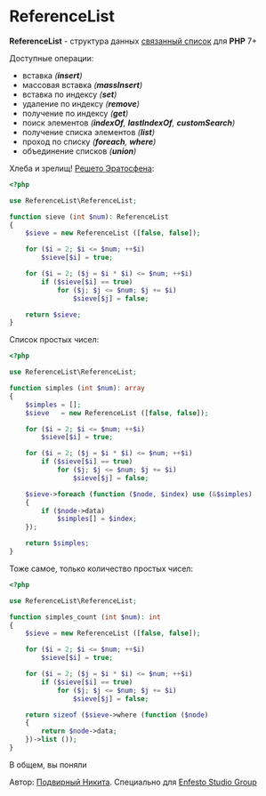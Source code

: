 # ReferenceList

**ReferenceList** - структура данных [связанный список](https://ru.wikipedia.org/wiki/Связный_список) для **PHP** 7+

Доступные операции:

* вставка *(**insert**)*
* массовая вставка *(**massInsert**)*
* вставка по индексу *(**set**)*
* удаление по индексу *(**remove**)*
* получение по индексу *(**get**)*
* поиск элементов *(**indexOf**, **lastIndexOf**, **customSearch**)*
* получение списка элементов *(**list**)*
* проход по списку *(**foreach**, **where**)*
* объединение списков *(**union**)*

Хлеба и зрелищ! [Решето Эратосфена](https://ru.wikipedia.org/wiki/Решето_Эратосфена):

```php
<?php

use ReferenceList\ReferenceList;

function sieve (int $num): ReferenceList
{
    $sieve = new ReferenceList ([false, false]);

    for ($i = 2; $i <= $num; ++$i)
        $sieve[$i] = true;

    for ($i = 2; ($j = $i * $i) <= $num; ++$i)
        if ($sieve[$i] == true)
            for ($j; $j <= $num; $j += $i)
                $sieve[$j] = false;

    return $sieve;
}
```

Список простых чисел:

```php
<?php

use ReferenceList\ReferenceList;

function simples (int $num): array
{
    $simples = [];
    $sieve   = new ReferenceList ([false, false]);

    for ($i = 2; $i <= $num; ++$i)
        $sieve[$i] = true;

    for ($i = 2; ($j = $i * $i) <= $num; ++$i)
        if ($sieve[$i] == true)
            for ($j; $j <= $num; $j += $i)
                $sieve[$j] = false;

    $sieve->foreach (function ($node, $index) use (&$simples)
    {
        if ($node->data)
            $simples[] = $index;
    });

    return $simples;
}
```

Тоже самое, только количество простых чисел:

```php
<?php

use ReferenceList\ReferenceList;

function simples_count (int $num): int
{
    $sieve = new ReferenceList ([false, false]);

    for ($i = 2; $i <= $num; ++$i)
        $sieve[$i] = true;

    for ($i = 2; ($j = $i * $i) <= $num; ++$i)
        if ($sieve[$i] == true)
            for ($j; $j <= $num; $j += $i)
                $sieve[$j] = false;

    return sizeof ($sieve->where (function ($node)
    {
        return $node->data;
    })->list ());
}
```

В общем, вы поняли

Автор: [Подвирный Никита](https://vk.com/technomindlp). Специально для [Enfesto Studio Group](http://vk.com/hphp_convertation)
